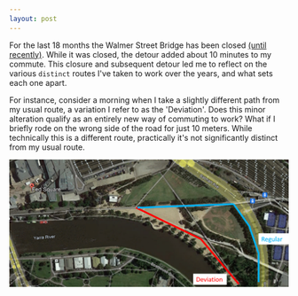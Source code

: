 ```yaml
---
layout: post
---
```


For the last 18 months the Walmer Street Bridge has been closed <a href="https://bicyclenetwork.com.au/newsroom/2023/12/20/walmer-street-bridge-ready-to-re-open/">(until recently)</a>. While it was closed, the detour added about 10 minutes to my commute. This closure and subsequent detour led me to reflect on the various `distinct` routes I've taken to work over the years, and what sets each one apart.

For instance, consider a morning when I take a slightly different path from my usual route, a variation I refer to as the 'Deviation'. Does this minor alteration qualify as an entirely new way of commuting to work? What if I briefly rode on the wrong side of the road for just 10 meters. While technically this is a different route, practically it's not significantly distinct from my usual route.

![Example Deviation](/assets/2023-12-26-img01.png) 


